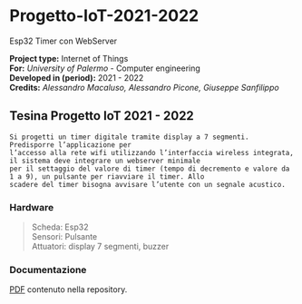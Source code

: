 # Progetto-IoT-2021-2022
Esp32 Timer con WebServer

__Project type:__ Internet of Things <br>
__For:__ *University of Palermo* - Computer engineering<br>
__Developed in (period):__ 2021 - 2022 <br>
__Credits:__ *Alessandro Macaluso, Alessandro Picone, Giuseppe Sanfilippo* <br>

## Tesina Progetto IoT 2021 - 2022
```
Si progetti un timer digitale tramite display a 7 segmenti. Predisporre l’applicazione per
l’accesso alla rete wifi utilizzando l’interfaccia wireless integrata, il sistema deve integrare un webserver minimale
per il settaggio del valore di timer (tempo di decremento e valore da 1 a 9), un pulsante per riavviare il timer. Allo
scadere del timer bisogna avvisare l’utente con un segnale acustico.
```

### Hardware
>Scheda: Esp32 <br>
>Sensori: Pulsante <br>
>Attuatori: display 7 segmenti, buzzer <br>

### Documentazione
[PDF](https://github.com/Slenderman0039/Progetto-IoT-2021-2022/blob/main/%5BTEAM%20ESP32%5D_Timer_IoT2021_2022/%5BTEAM%20ESP32%5D_Timer_IoT2021_2022.pdf) contenuto nella repository.
